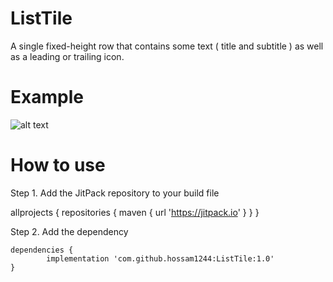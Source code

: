 # ListTile

A single fixed-height row that contains some text ( title and subtitle ) as well as a leading or trailing icon.

# Example

![alt text](https://miro.medium.com/max/400/1*yG_zEeVgPSm8ijwcHmPTLQ.png)

# How to use

Step 1. Add the JitPack repository to your build file

 allprojects {
		repositories {
       maven { url 'https://jitpack.io' }
		}
 }
  
Step 2. Add the dependency

	dependencies {
	        implementation 'com.github.hossam1244:ListTile:1.0'
	}  
